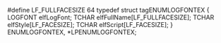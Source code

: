 #define LF_FULLFACESIZE 64typedef struct tagENUMLOGFONTEX {  LOGFONT  elfLogFont;  TCHAR  elfFullName[LF_FULLFACESIZE];  TCHAR  elfStyle[LF_FACESIZE];  TCHAR  elfScript[LF_FACESIZE];} ENUMLOGFONTEX, *LPENUMLOGFONTEX;